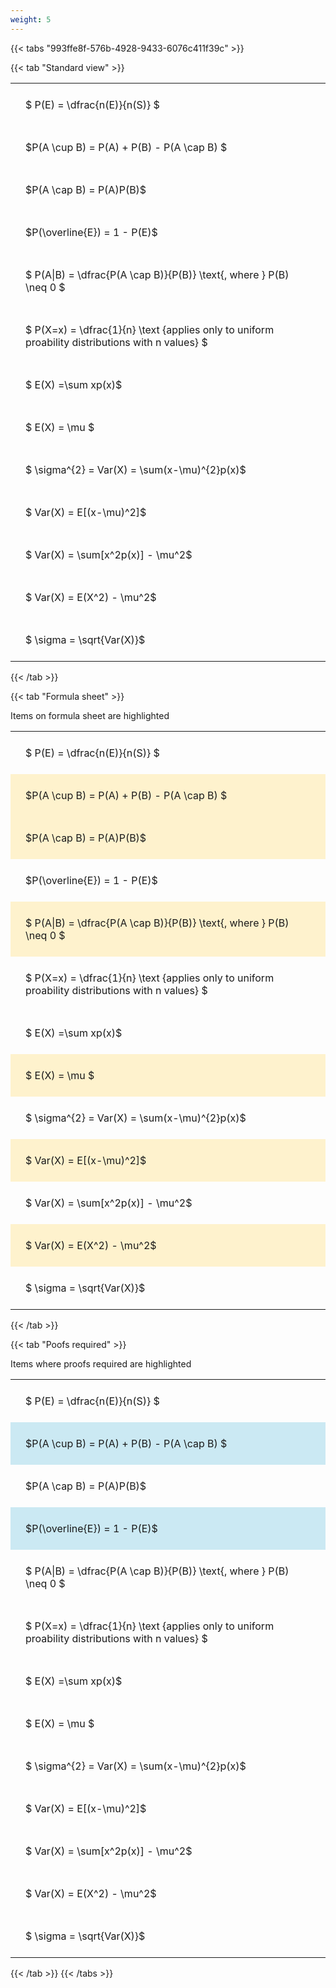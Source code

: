 ```yaml
---
weight: 5
---
```


{{< tabs "993ffe8f-576b-4928-9433-6076c411f39c" >}}

{{< tab "Standard view" >}}

<style type="text/css">
#T_e7a6a th.col_heading {
  text-align: left;
  font-size: 1em;
}
#T_e7a6a td {
  text-align: left;
  font-size: 1em;
  padding: 1.5em;
}
</style>
<table id="T_e7a6a">
  <thead>
  </thead>
  <tbody>
    <tr>
      <td id="T_e7a6a_row0_col0" class="data row0 col0" >$ P(E) = \dfrac{n(E)}{n(S)} $</td>
    </tr>
    <tr>
      <td id="T_e7a6a_row1_col0" class="data row1 col0" >$P(A \cup B) = P(A) + P(B) - P(A \cap B) $</td>
    </tr>
    <tr>
      <td id="T_e7a6a_row2_col0" class="data row2 col0" >$P(A \cap B)  = P(A)P(B)$</td>
    </tr>
    <tr>
      <td id="T_e7a6a_row3_col0" class="data row3 col0" >$P(\overline{E}) = 1 - P(E)$</td>
    </tr>
    <tr>
      <td id="T_e7a6a_row4_col0" class="data row4 col0" >$ P(A|B) = \dfrac{P(A \cap B)}{P(B)} \text{, where } P(B) \neq 0 $</td>
    </tr>
    <tr>
      <td id="T_e7a6a_row5_col0" class="data row5 col0" >$ P(X=x) =  \dfrac{1}{n} 
\text {applies only to uniform proability distributions with n values} $</td>
    </tr>
    <tr>
      <td id="T_e7a6a_row6_col0" class="data row6 col0" >$ E(X) =\sum xp(x)$</td>
    </tr>
    <tr>
      <td id="T_e7a6a_row7_col0" class="data row7 col0" >$ E(X) = \mu $</td>
    </tr>
    <tr>
      <td id="T_e7a6a_row8_col0" class="data row8 col0" >$ \sigma^{2} = Var(X) = \sum(x-\mu)^{2}p(x)$</td>
    </tr>
    <tr>
      <td id="T_e7a6a_row9_col0" class="data row9 col0" >$ Var(X) = E[(x-\mu)^2]$</td>
    </tr>
    <tr>
      <td id="T_e7a6a_row10_col0" class="data row10 col0" >$ Var(X) = \sum[x^2p(x)] - \mu^2$</td>
    </tr>
    <tr>
      <td id="T_e7a6a_row11_col0" class="data row11 col0" >$ Var(X) = E(X^2) - \mu^2$</td>
    </tr>
    <tr>
      <td id="T_e7a6a_row12_col0" class="data row12 col0" >$ \sigma = \sqrt{Var(X)}$</td>
    </tr>
  </tbody>
</table>
{{< /tab >}}

{{< tab "Formula sheet" >}}

Items on formula sheet are highlighted 
<br>
<style type="text/css">
#T_265b4 th.col_heading {
  text-align: left;
  font-size: 1em;
}
#T_265b4 td {
  text-align: left;
  font-size: 1em;
  padding: 1.5em;
}
#T_265b4_row0_col0, #T_265b4_row3_col0, #T_265b4_row5_col0, #T_265b4_row6_col0, #T_265b4_row8_col0, #T_265b4_row10_col0, #T_265b4_row12_col0 {
  background-color: rgba(0,0,0,0);
}
#T_265b4_row1_col0, #T_265b4_row2_col0, #T_265b4_row4_col0, #T_265b4_row7_col0, #T_265b4_row9_col0, #T_265b4_row11_col0 {
  background-color: rgba(255,194,10, 0.2);
}
</style>
<table id="T_265b4">
  <thead>
  </thead>
  <tbody>
    <tr>
      <td id="T_265b4_row0_col0" class="data row0 col0" >$ P(E) = \dfrac{n(E)}{n(S)} $</td>
    </tr>
    <tr>
      <td id="T_265b4_row1_col0" class="data row1 col0" >$P(A \cup B) = P(A) + P(B) - P(A \cap B) $</td>
    </tr>
    <tr>
      <td id="T_265b4_row2_col0" class="data row2 col0" >$P(A \cap B)  = P(A)P(B)$</td>
    </tr>
    <tr>
      <td id="T_265b4_row3_col0" class="data row3 col0" >$P(\overline{E}) = 1 - P(E)$</td>
    </tr>
    <tr>
      <td id="T_265b4_row4_col0" class="data row4 col0" >$ P(A|B) = \dfrac{P(A \cap B)}{P(B)} \text{, where } P(B) \neq 0 $</td>
    </tr>
    <tr>
      <td id="T_265b4_row5_col0" class="data row5 col0" >$ P(X=x) =  \dfrac{1}{n} 
\text {applies only to uniform proability distributions with n values} $</td>
    </tr>
    <tr>
      <td id="T_265b4_row6_col0" class="data row6 col0" >$ E(X) =\sum xp(x)$</td>
    </tr>
    <tr>
      <td id="T_265b4_row7_col0" class="data row7 col0" >$ E(X) = \mu $</td>
    </tr>
    <tr>
      <td id="T_265b4_row8_col0" class="data row8 col0" >$ \sigma^{2} = Var(X) = \sum(x-\mu)^{2}p(x)$</td>
    </tr>
    <tr>
      <td id="T_265b4_row9_col0" class="data row9 col0" >$ Var(X) = E[(x-\mu)^2]$</td>
    </tr>
    <tr>
      <td id="T_265b4_row10_col0" class="data row10 col0" >$ Var(X) = \sum[x^2p(x)] - \mu^2$</td>
    </tr>
    <tr>
      <td id="T_265b4_row11_col0" class="data row11 col0" >$ Var(X) = E(X^2) - \mu^2$</td>
    </tr>
    <tr>
      <td id="T_265b4_row12_col0" class="data row12 col0" >$ \sigma = \sqrt{Var(X)}$</td>
    </tr>
  </tbody>
</table>
{{< /tab >}}

{{< tab "Poofs required" >}}

Items where proofs required are highlighted 
<br>
<style type="text/css">
#T_16233 th.col_heading {
  text-align: left;
  font-size: 1em;
}
#T_16233 td {
  text-align: left;
  font-size: 1em;
  padding: 1.5em;
}
#T_16233_row0_col0, #T_16233_row2_col0, #T_16233_row4_col0, #T_16233_row5_col0, #T_16233_row6_col0, #T_16233_row7_col0, #T_16233_row8_col0, #T_16233_row9_col0, #T_16233_row10_col0, #T_16233_row11_col0, #T_16233_row12_col0 {
  background-color: rgba(0,0,0,0);
}
#T_16233_row1_col0, #T_16233_row3_col0 {
  background-color: rgba(0,150,200, 0.2);
}
</style>
<table id="T_16233">
  <thead>
  </thead>
  <tbody>
    <tr>
      <td id="T_16233_row0_col0" class="data row0 col0" >$ P(E) = \dfrac{n(E)}{n(S)} $</td>
    </tr>
    <tr>
      <td id="T_16233_row1_col0" class="data row1 col0" >$P(A \cup B) = P(A) + P(B) - P(A \cap B) $</td>
    </tr>
    <tr>
      <td id="T_16233_row2_col0" class="data row2 col0" >$P(A \cap B)  = P(A)P(B)$</td>
    </tr>
    <tr>
      <td id="T_16233_row3_col0" class="data row3 col0" >$P(\overline{E}) = 1 - P(E)$</td>
    </tr>
    <tr>
      <td id="T_16233_row4_col0" class="data row4 col0" >$ P(A|B) = \dfrac{P(A \cap B)}{P(B)} \text{, where } P(B) \neq 0 $</td>
    </tr>
    <tr>
      <td id="T_16233_row5_col0" class="data row5 col0" >$ P(X=x) =  \dfrac{1}{n} 
\text {applies only to uniform proability distributions with n values} $</td>
    </tr>
    <tr>
      <td id="T_16233_row6_col0" class="data row6 col0" >$ E(X) =\sum xp(x)$</td>
    </tr>
    <tr>
      <td id="T_16233_row7_col0" class="data row7 col0" >$ E(X) = \mu $</td>
    </tr>
    <tr>
      <td id="T_16233_row8_col0" class="data row8 col0" >$ \sigma^{2} = Var(X) = \sum(x-\mu)^{2}p(x)$</td>
    </tr>
    <tr>
      <td id="T_16233_row9_col0" class="data row9 col0" >$ Var(X) = E[(x-\mu)^2]$</td>
    </tr>
    <tr>
      <td id="T_16233_row10_col0" class="data row10 col0" >$ Var(X) = \sum[x^2p(x)] - \mu^2$</td>
    </tr>
    <tr>
      <td id="T_16233_row11_col0" class="data row11 col0" >$ Var(X) = E(X^2) - \mu^2$</td>
    </tr>
    <tr>
      <td id="T_16233_row12_col0" class="data row12 col0" >$ \sigma = \sqrt{Var(X)}$</td>
    </tr>
  </tbody>
</table>
{{< /tab >}}
{{< /tabs >}}